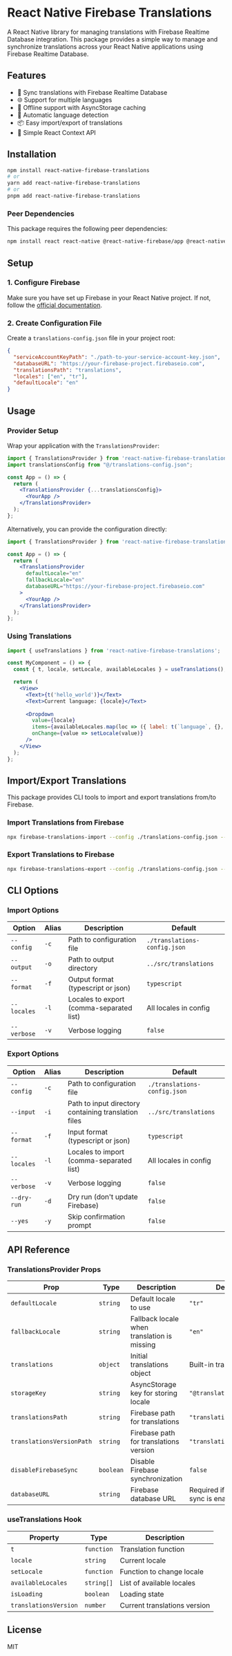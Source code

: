 # React Native Firebase Translations

A React Native library for managing translations with Firebase Realtime Database integration. This package provides a simple way to manage and synchronize translations across your React Native applications using Firebase Realtime Database.

## Features

- 🔄 Sync translations with Firebase Realtime Database
- 🌐 Support for multiple languages
- 📱 Offline support with AsyncStorage caching
- 🔄 Automatic language detection
- 📦 Easy import/export of translations
- 🧩 Simple React Context API

## Installation

```bash
npm install react-native-firebase-translations
# or
yarn add react-native-firebase-translations
# or
pnpm add react-native-firebase-translations
```

### Peer Dependencies

This package requires the following peer dependencies:

```bash
npm install react react-native @react-native-firebase/app @react-native-firebase/database @react-native-async-storage/
```

## Setup

### 1. Configure Firebase

Make sure you have set up Firebase in your React Native project. If not, follow the [official documentation](https://rnfirebase.io/).

### 2. Create Configuration File

Create a `translations-config.json` file in your project root:

```json
{
  "serviceAccountKeyPath": "./path-to-your-service-account-key.json",
  "databaseURL": "https://your-firebase-project.firebaseio.com",
  "translationsPath": "translations",
  "locales": ["en", "tr"],
  "defaultLocale": "en"
}
```

## Usage

### Provider Setup

Wrap your application with the `TranslationsProvider`:

```jsx
import { TranslationsProvider } from 'react-native-firebase-translations';
import translationsConfig from "@/translations-config.json";

const App = () => {
  return (
    <TranslationsProvider {...translationsConfig}>
      <YourApp />
    </TranslationsProvider>
  );
};
```

Alternatively, you can provide the configuration directly:

```jsx
import { TranslationsProvider } from 'react-native-firebase-translations';

const App = () => {
  return (
    <TranslationsProvider
      defaultLocale="en"
      fallbackLocale="en"
      databaseURL="https://your-firebase-project.firebaseio.com"
    >
      <YourApp />
    </TranslationsProvider>
  );
};
```

### Using Translations

```jsx
import { useTranslations } from 'react-native-firebase-translations';

const MyComponent = () => {
  const { t, locale, setLocale, availableLocales } = useTranslations();

  return (
    <View>
      <Text>{t('hello_world')}</Text>
      <Text>Current language: {locale}</Text>
      
      <Dropdown
        value={locale}
        items={availableLocales.map(loc => ({ label: t(`language`, {}, loc), value: loc }))}
        onChange={value => setLocale(value)}
      />
    </View>
  );
};
```

## Import/Export Translations

This package provides CLI tools to import and export translations from/to Firebase.

### Import Translations from Firebase

```bash
npx firebase-translations-import --config ./translations-config.json --output ./src/translations
```

### Export Translations to Firebase

```bash
npx firebase-translations-export --config ./translations-config.json --input ./src/translations
```

## CLI Options

### Import Options

| Option | Alias | Description | Default |
|--------|-------|-------------|---------|
| `--config` | `-c` | Path to configuration file | `./translations-config.json` |
| `--output` | `-o` | Path to output directory | `../src/translations` |
| `--format` | `-f` | Output format (typescript or json) | `typescript` |
| `--locales` | `-l` | Locales to export (comma-separated list) | All locales in config |
| `--verbose` | `-v` | Verbose logging | `false` |

### Export Options

| Option | Alias | Description | Default |
|--------|-------|-------------|---------|
| `--config` | `-c` | Path to configuration file | `./translations-config.json` |
| `--input` | `-i` | Path to input directory containing translation files | `../src/translations` |
| `--format` | `-f` | Input format (typescript or json) | `typescript` |
| `--locales` | `-l` | Locales to import (comma-separated list) | All locales in config |
| `--verbose` | `-v` | Verbose logging | `false` |
| `--dry-run` | `-d` | Dry run (don't update Firebase) | `false` |
| `--yes` | `-y` | Skip confirmation prompt | `false` |

## API Reference

### TranslationsProvider Props

| Prop | Type | Description | Default |
|------|------|-------------|---------|
| `defaultLocale` | `string` | Default locale to use | `"tr"` |
| `fallbackLocale` | `string` | Fallback locale when translation is missing | `"en"` |
| `translations` | `object` | Initial translations object | Built-in translations |
| `storageKey` | `string` | AsyncStorage key for storing locale | `"@translations:locale"` |
| `translationsPath` | `string` | Firebase path for translations | `"translations"` |
| `translationsVersionPath` | `string` | Firebase path for translations version | `"translations_version"` |
| `disableFirebaseSync` | `boolean` | Disable Firebase synchronization | `false` |
| `databaseURL` | `string` | Firebase database URL | Required if Firebase sync is enabled |

### useTranslations Hook

| Property | Type | Description |
|----------|------|-------------|
| `t` | `function` | Translation function |
| `locale` | `string` | Current locale |
| `setLocale` | `function` | Function to change locale |
| `availableLocales` | `string[]` | List of available locales |
| `isLoading` | `boolean` | Loading state |
| `translationsVersion` | `number` | Current translations version |

## License

MIT
